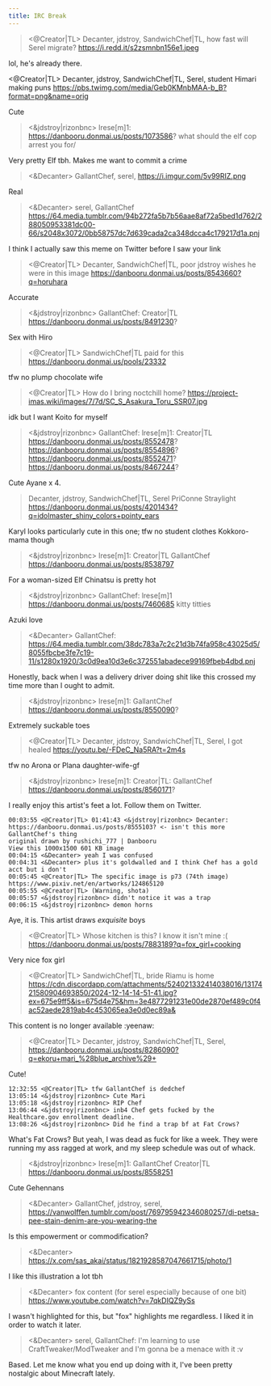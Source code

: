 ```yaml
---
title: IRC Break
---
```


><@Creator|TL> Decanter, jdstroy, SandwichChef|TL, how fast will Serel migrate? https://i.redd.it/s2zsmnbn156e1.jpeg

lol, he's already there.

<@Creator|TL> Decanter, jdstroy, SandwichChef|TL, Serel, student Himari making puns https://pbs.twimg.com/media/Geb0KMnbMAA-b_B?format=png&name=orig

Cute

><&jdstroy|rizonbnc> lrese[m]1: https://danbooru.donmai.us/posts/1073586? what should the elf cop arrest you for/

Very pretty Elf tbh. Makes me want to commit a crime

><&Decanter> GallantChef, serel, https://i.imgur.com/5v99RIZ.png

Real

><&Decanter> serel, GallantChef https://64.media.tumblr.com/94b272fa5b7b56aae8af72a5bed1d762/288050953381dc00-66/s2048x3072/0bb58757dc7d639cada2ca348dcca4c179217d1a.pnj

I think I actually saw this meme on Twitter before I saw your link

><@Creator|TL> Decanter, SandwichChef|TL, poor jdstroy wishes he were in this image https://danbooru.donmai.us/posts/8543660?q=horuhara

Accurate

><&jdstroy|rizonbnc> GallantChef: Creator|TL https://danbooru.donmai.us/posts/8491230?

Sex with Hiro

><@Creator|TL> SandwichChef|TL paid for this https://danbooru.donmai.us/pools/23332

tfw no plump chocolate wife

><@Creator|TL> How do I bring noctchill home? https://project-imas.wiki/images/7/7d/SC_S_Asakura_Toru_SSR07.jpg

idk but I want Koito for myself

><&jdstroy|rizonbnc> GallantChef: lrese[m]1: Creator|TL https://danbooru.donmai.us/posts/8552478? https://danbooru.donmai.us/posts/8554896? https://danbooru.donmai.us/posts/8552471? https://danbooru.donmai.us/posts/8467244?

Cute Ayane x 4.

>Decanter, jdstroy, SandwichChef|TL, Serel PriConne Straylight https://danbooru.donmai.us/posts/4201434?q=idolmaster_shiny_colors+pointy_ears

Karyl looks particularly cute in this one; tfw no student clothes Kokkoro-mama though

><&jdstroy|rizonbnc> lrese[m]1: Creator|TL GallantChef https://danbooru.donmai.us/posts/8538797

For a woman-sized Elf Chinatsu is pretty hot

><&jdstroy|rizonbnc> GallantChef: lrese[m]1 https://danbooru.donmai.us/posts/7460685 kitty titties

Azuki love

><&Decanter> GallantChef: https://64.media.tumblr.com/38dc783a7c2c21d3b74fa958c43025d5/8055fbcbe3fe7c19-11/s1280x1920/3c0d9ea10d3e6c372551abadece99169fbeb4dbd.pnj

Honestly, back when I was a delivery driver doing shit like this crossed my time more than I ought to admit.

><&jdstroy|rizonbnc> lrese[m]1: GallantChef https://danbooru.donmai.us/posts/8550090?

Extremely suckable toes

><@Creator|TL> Decanter, jdstroy, SandwichChef|TL, Serel, I got healed https://youtu.be/-FDeC_Na5RA?t=2m4s

tfw no Arona or Plana daughter-wife-gf

><&jdstroy|rizonbnc> lrese[m]1: Creator|TL: GallantChef https://danbooru.donmai.us/posts/8560171?

I really enjoy this artist's feet a lot. Follow them on Twitter.

```
00:03:55 <@Creator|TL> 01:41:43 <&jdstroy|rizonbnc> Decanter: https://danbooru.donmai.us/posts/8555103? <- isn't this more GallantChef's thing
original drawn by rushichi_777 | Danbooru
View this 1000x1500 601 KB image
00:04:15 <&Decanter> yeah I was confused
00:04:31 <&Decanter> plus it's goldwalled and I think Chef has a gold acct but i don't
00:05:45 <@Creator|TL> The specific image is p73 (74th image) https://www.pixiv.net/en/artworks/124865120
00:05:55 <@Creator|TL> (Warning, shota)
00:05:57 <&jdstroy|rizonbnc> didn't notice it was a trap
00:06:15 <&jdstroy|rizonbnc> demon horns
```

Aye, it is. This artist draws *exquisite* boys

><@Creator|TL> Whose kitchen is this? I know it isn't mine :( https://danbooru.donmai.us/posts/7883189?q=fox_girl+cooking

Very nice fox girl

><@Creator|TL> SandwichChef|TL, bride Riamu is home https://cdn.discordapp.com/attachments/524021332414038016/1317421580904693850/2024-12-14-14-51-41.jpg?ex=675e9ff5&is=675d4e75&hm=3e4877291231e00de2870ef489c0f4ac52aede2819ab4c453065ea3e0d0ec89a&

This content is no longer available :yeenaw:

><@Creator|TL> Decanter, jdstroy, SandwichChef|TL, Serel, https://danbooru.donmai.us/posts/8286090?q=ekoru+mari_%28blue_archive%29+

Cute!

```
12:32:55 <@Creator|TL> tfw GallantChef is dedchef
13:05:14 <&jdstroy|rizonbnc> Cute Mari
13:05:18 <&jdstroy|rizonbnc> RIP Chef
13:06:44 <&jdstroy|rizonbnc> inb4 Chef gets fucked by the Healthcare.gov enrollment deadline.
13:08:26 <&jdstroy|rizonbnc> Did he find a trap bf at Fat Crows?
```

What's Fat Crows? But yeah, I was dead as fuck for like a week. They were running my ass ragged at work, and my sleep schedule was out of whack.

><&jdstroy|rizonbnc> lrese[m]1: GallantChef Creator|TL https://danbooru.donmai.us/posts/8558251

Cute Gehennans

><&Decanter> GallantChef, jdstroy, serel, https://vanwolffen.tumblr.com/post/769795942346080257/di-petsa-pee-stain-denim-are-you-wearing-the

Is this empowerment or commodification?

><&Decanter> https://x.com/sas_akai/status/1821928587047661715/photo/1

I like this illustration a lot tbh

><&Decanter> fox content (for serel especially because of one bit) https://www.youtube.com/watch?v=7qkDIQZ9ySs

I wasn't highlighted for this, but "fox" highlights me regardless. I liked it in order to watch it later.

><&Decanter> serel, GallantChef: I'm learning to use CraftTweaker/ModTweaker and I'm gonna be a menace with it :v

Based. Let me know what you end up doing with it, I've been pretty nostalgic about Minecraft lately.



